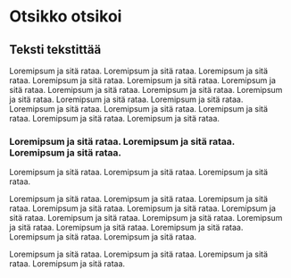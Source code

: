 # Otsikko otsikoi

## Teksti tekstittää

Loremipsum ja sitä rataa. Loremipsum ja sitä rataa. Loremipsum ja sitä rataa. Loremipsum ja sitä rataa. Loremipsum ja sitä rataa. Loremipsum ja sitä rataa. Loremipsum ja sitä rataa. Loremipsum ja sitä rataa. Loremipsum ja sitä rataa. Loremipsum ja sitä rataa. Loremipsum ja sitä rataa. Loremipsum ja sitä rataa. Loremipsum ja sitä rataa. Loremipsum ja sitä rataa. Loremipsum ja sitä rataa. Loremipsum ja sitä rataa. 

### Loremipsum ja sitä rataa. Loremipsum ja sitä rataa. Loremipsum ja sitä rataa. 
Loremipsum ja sitä rataa. Loremipsum ja sitä rataa. Loremipsum ja sitä rataa. 

Loremipsum ja sitä rataa. Loremipsum ja sitä rataa. Loremipsum ja sitä rataa. Loremipsum ja sitä rataa. Loremipsum ja sitä rataa. Loremipsum ja sitä rataa. Loremipsum ja sitä rataa. 
Loremipsum ja sitä rataa. Loremipsum ja sitä rataa. Loremipsum ja sitä rataa. Loremipsum ja sitä rataa. Loremipsum ja sitä rataa. Loremipsum ja sitä rataa. 

Loremipsum ja sitä rataa. 
Loremipsum ja sitä rataa. Loremipsum ja sitä rataa. Loremipsum ja sitä rataa. 

